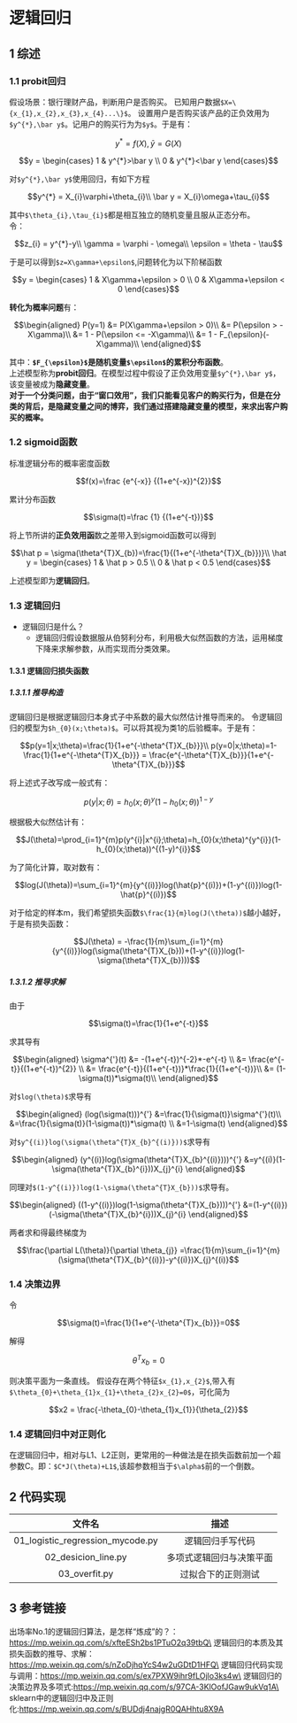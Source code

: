 # **逻辑回归**
## 1 综述
### 1.1 probit回归
假设场景：银行理财产品，判断用户是否购买。
已知用户数据`$X=\{x_{1},x_{2},x_{3},x_{4}...\}$`。
设置用户是否购买该产品的正负效用为`$y^{*},\bar y$`。记用户的购买行为为`$y$`。于是有：
```math
y^{*}=f(X),\bar y=G(X)
```
```math
y = \begin{cases} 
1 & y^{*}>\bar y \\
0 & y^{*}<\bar y
\end{cases}
```
对`$y^{*},\bar y$`使用回归，有如下方程
```math
y^{*} = X_{i}\varphi+\theta_{i}\\
\bar y = X_{i}\omega+\tau_{i}
```
其中`$\theta_{i},\tau_{i}$`都是相互独立的随机变量且服从正态分布。\
令：
```math
z_{i} = y^{*}-y\\
\gamma = \varphi - \omega\\
\epsilon = \theta - \tau
```
于是可以得到`$z=X\gamma+\epsilon$`,问题转化为以下阶梯函数
```math
y = \begin{cases} 
1 & X\gamma+\epsilon > 0 \\
0 & X\gamma+\epsilon < 0
\end{cases}
```
**转化为概率问题**有：
```math
\begin{aligned}
P(y=1)  &= P(X\gamma+\epsilon > 0)\\
        &= P(\epsilon > -X\gamma)\\
        &= 1 - P(\epsilon <= -X\gamma)\\
        &= 1 - F_{\epsilon}(-X\gamma)\\
\end{aligned}
```
其中：**`$F_{\epsilon}$`是随机变量`$\epsilon$`的累积分布函数**。\
上述模型称为**probit回归**。在模型过程中假设了正负效用变量`$y^{*},\bar y$`，该变量被成为**隐藏变量**。\
**对于一个分类问题，由于“窗口效用”，我们只能看见客户的购买行为，但是在分类的背后，是隐藏变量之间的博弈，我们通过搭建隐藏变量的模型，来求出客户购买的概率。**
### 1.2 sigmoid函数
标准逻辑分布的概率密度函数
```math
f(x)=\frac {e^{-x}} {(1+e^{-x})^{2}}
```
累计分布函数
```math
\sigma(t)=\frac {1} {(1+e^{-t})}
```
将上节所讲的**正负效用函**数之差带入到sigmoid函数可以得到
```math
\hat p = \sigma(\theta^{T}X_{b})=\frac{1}{(1+e^{-\theta^{T}X_{b}})}\\

\hat y =  \begin{cases} 
1 & \hat p > 0.5 \\
0 & \hat p < 0.5
\end{cases}
```
上述模型即为**逻辑回归**。
### 1.3 逻辑回归
- 逻辑回归是什么？
    - 逻辑回归假设数据服从伯努利分布，利用极大似然函数的方法，运用梯度下降来求解参数，从而实现而分类效果。
#### 1.3.1 逻辑回归损失函数
##### 1.3.1.1 推导构造
逻辑回归是根据逻辑回归本身式子中系数的最大似然估计推导而来的。
令逻辑回归的模型为`$h_{0}(x;\theta)$`。可以将其视为类1的后验概率。于是有：
```math
p(y=1|x;\theta)=\frac{1}{1+e^{-\theta^{T}X_{b}}}\\
p(y=0|x;\theta)=1-\frac{1}{1+e^{-\theta^{T}X_{b}}}
= \frac{e^{-\theta^{T}X_{b}}}{1+e^{-\theta^{T}X_{b}}}
```
将上述式子改写成一般式有：
```math
p(y|x;\theta)=h_{0}(x;\theta)^{y}(1-h_{0}(x;\theta))^{1-y}
```
根据极大似然估计有：
```math
J(\theta)=\prod_{i=1}^{m}p(y^{i}|x^{i};\theta)=h_{0}(x;\theta)^{y^{i}}(1-h_{0}(x;\theta))^{(1-y)^{i}}
```
为了简化计算，取对数有：
```math
log(J(\theta))=\sum_{i=1}^{m}{y^{(i)}}log(\hat{p}^{(i)})+(1-y^{(i)})log(1-\hat{p}^{(i)})
```
对于给定的样本m，我们希望损失函数`$\frac{1}{m}log(J(\theta))$`越小越好，于是有损失函数：
```math
J(\theta) = -\frac{1}{m}\sum_{i=1}^{m}{y^{(i)}}log(\sigma(\theta^{T}X_{b}))+(1-y^{(i)})log(1-\sigma(\theta^{T}X_{b})))
```

##### 1.3.1.2 推导求解
由于
```math
\sigma(t)=\frac{1}{1+e^{-t}}
```
求其导有
```math
\begin{aligned}
\sigma^{'}(t)
&= -(1+e^{-t})^{-2}*-e^{-t} \\
&= \frac{e^{-t}}{(1+e^{-t})^{2}} \\
&= \frac{e^{-t}}{(1+e^{-t})}*\frac{1}{(1+e^{-t})}\\
&= (1-\sigma(t))*\sigma(t)\\
\end{aligned}
```
对`$log(\theta)$`求导有
```math
\begin{aligned}
(log(\sigma(t)))^{'}
&=\frac{1}{\sigma(t)}\sigma^{'}(t)\\
&=\frac{1}{\sigma(t)}(1-\sigma(t))*\sigma(t) \\
&=1-\sigma(t)
\end{aligned}
```
对`$y^{(i)}log(\sigma(\theta^{T}X_{b}^{(i)}))$`求导有
```math
\begin{aligned}
(y^{(i)}log(\sigma(\theta^{T}X_{b}^{(i)})))^{'}
&=y^{(i)}(1-\sigma(\theta^{T}X_{b}^{i}))X_{j}^{i}
\end{aligned}
```
同理对`$(1-y^{(i)})log(1-\sigma(\theta^{T}X_{b}))$`求导有。
```math
\begin{aligned}
((1-y^{(i)})log(1-\sigma(\theta^{T}X_{b})))^{'}
&=(1-y^{(i)})(-\sigma(\theta^{T}X_{b}^{i}))X_{j}^{i}
\end{aligned}
```
两者求和得最终梯度为
```math
\frac{\partial L(\theta)}{\partial \theta_{j}}
=\frac{1}{m}\sum_{i=1}^{m}(\sigma(\theta^{T}X_{b}^{(i)})-y^{(i)})X_{j}^{(i)}
```

### 1.4 决策边界
令
```math
\sigma(t)=\frac{1}{1+e^{-\theta^{T}x_{b}}}=0
```
解得
```math
\theta^{T}x_{b}=0
```
则决策平面为一条直线。
假设存在两个特征`$x_{1},x_{2}$`,带入有`$\theta_{0}+\theta_{1}x_{1}+\theta_{2}x_{2}=0$`，可化简为
```math
x2 = \frac{-\theta_{0}-\theta_{1}x_{1}}{\theta_{2}}
```
### 1.4 逻辑回归中对正则化
在逻辑回归中，相对与L1、L2正则，更常用的一种做法是在损失函数前加一个超参数C。即：`$C*J(\theta)+L1$`,该超参数相当于`$\alpha$`前的一个倒数。

## 2 代码实现
文件名 | 描述 
:-:|:-:
01_logistic_regression_mycode.py|逻辑回归手写代码
02_desicion_line.py|多项式逻辑回归与决策平面
03_overfit.py|过拟合下的正则测试

## 3 参考链接
出场率No.1的逻辑回归算法，是怎样“炼成”的？：https://mp.weixin.qq.com/s/xfteESh2bs1PTuO2q39tbQ\
逻辑回归的本质及其损失函数的推导、求解：https://mp.weixin.qq.com/s/nZoDjhqYcS4w2uGDtD1HFQ\
逻辑回归代码实现与调用：https://mp.weixin.qq.com/s/ex7PXW9ihr9fLOjlo3ks4w\
逻辑回归的决策边界及多项式:https://mp.weixin.qq.com/s/97CA-3KlOofJGaw9ukVq1A\
sklearn中的逻辑回归中及正则化:https://mp.weixin.qq.com/s/BUDdj4najgR0QAHhtu8X9A